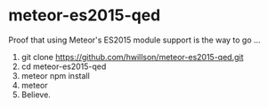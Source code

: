 # meteor-es2015-qed

Proof that using Meteor's ES2015 module support is the way to go ...

1. git clone https://github.com/hwillson/meteor-es2015-qed.git
2. cd meteor-es2015-qed
3. meteor npm install
4. meteor
5. Believe.
